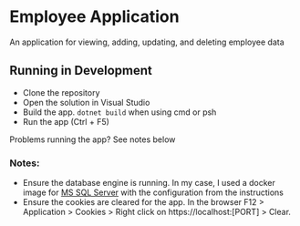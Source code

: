 # Employee Application

An application for viewing, adding, updating, and deleting employee data

## Running in Development
- Clone the repository
- Open the solution in Visual Studio
- Build the app. ```dotnet build``` when using cmd or psh
- Run the app (Ctrl + F5)

Problems running the app? See notes below

### Notes:
- Ensure the database engine is running. In my case, I used a docker image for [MS SQL Server](https://hub.docker.com/_/microsoft-mssql-server/) with the configuration from the instructions
- Ensure the cookies are cleared for the app. In the browser F12 > Application > Cookies > Right click on https://localhost:[PORT] > Clear.

 

